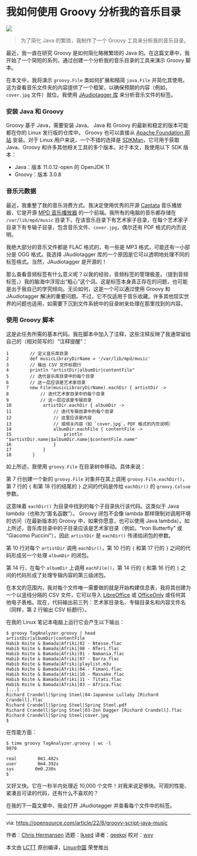 [#]: subject: "How I analyze my music directory with Groovy"
[#]: via: "https://opensource.com/article/22/8/groovy-script-java-music"
[#]: author: "Chris Hermansen https://opensource.com/users/clhermansen"
[#]: collector: "lkxed"
[#]: translator: "geekpi"
[#]: reviewer: "wxy"
[#]: publisher: "wxy"
[#]: url: "https://linux.cn/article-15004-1.html"

我如何使用 Groovy 分析我的音乐目录
======

![](https://img.linux.net.cn/data/attachment/album/202209/06/091157xsta20az0az0ws0k.jpg)

> 为了简化 Java 的繁琐，我制作了一个 Groovy 工具来分析我的音乐目录。

最近，我一直在研究 Groovy 是如何简化略微繁琐的 Java 的。在这篇文章中，我开始了一个简短的系列，通过创建一个分析我的音乐目录的工具来演示 Groovy 脚本。

在本文中，我将演示 `groovy.File` 类如何扩展和精简 `java.File` 并简化其使用。这为查看音乐文件夹的内容提供了一个框架，以确保预期的内容（例如，`cover.jpg` 文件）就位。我使用 [JAudiotagger 库][2] 来分析音乐文件的标签。

### 安装 Java 和 Groovy

Groovy 基于 Java，需要安装 Java。 Java 和 Groovy 的最新和稳定的版本可能都在你的 Linux 发行版的仓库中。 Groovy 也可以直接从 [Apache Foundation 网站][3] 安装。对于 Linux 用户来说，一个不错的选择是 [SDKMan][4]，它可用于获取 Java、Groovy 和许多其他相关工具的多个版本。对于本文，我使用以下 SDK 版本：

* Java：版本 11.0.12-open 的 OpenJDK 11
* Groovy：版本 3.0.8

### 音乐元数据

最近，我重整了我的音乐消费方式。我决定使用优秀的开源 [Cantata][5] 音乐播放器，它是开源 [MPD 音乐播放器][6] 的一个前端。我所有的电脑的音乐都存储在 `/var/lib/mpd/music` 目录下。在该音乐目录下有艺术家子目录，在每个艺术家子目录下有专辑子目录，包含音乐文件、`cover.jpg`，偶尔还有 PDF 格式的内页说明。

我绝大部分的音乐文件都是 FLAC 格式的，有一些是 MP3 格式，可能还有一小部分是 OGG 格式。我选择 JAudiotagger 库的一个原因是它可以透明地处理不同的标签格式。当然，JAudiotagger 是开源的！

那么查看音频标签有什么意义呢？以我的经验，音频标签的管理极差。（提到音频标签，）我的脑海中浮现出“粗心”这个词。这是标签本身真正存在的问题，也可能是出于我自己的学究倾向。无论如何，这是一个可以通过使用 Groovy 和 JAudiotagger 解决的重要问题。不过，它不仅适用于音乐收藏。许多其他现实世界的问题也适用，如需要下沉到文件系统中的目录树来处理在那里找到的内容。

### 使用 Groovy 脚本

这是此任务所需的基本代码。我在脚本中加入了注释，这些注释反映了我通常留给自己的（相对简写的）“注释提醒”：

```
1        // 定义音乐库目录
2        def musicLibraryDirName = '/var/lib/mpd/music'
3        // 输出 CSV 文件标题行
4        println "artistDir|albumDir|contentFile"
5        // 迭代音乐库目录中的每个目录
6        // 这一层应该是艺术家目录
7        new File(musicLibraryDirName).eachDir { artistDir ->
8            // 迭代艺术家目录中的每个目录
9            // 这一层应该是专辑目录
10            artistDir.eachDir { albumDir ->
11                // 迭代专辑目录中的每个目录
12                // 这里应该是内容
13                // 或相关内容（如 `cover.jpg`，PDF 格式的内页说明）
14                albumDir.eachFile { contentFile ->
15                    println "$artistDir.name|$albumDir.name|$contentFile.name"
16                }
17            }
18        }
```

如上所述，我使用 `groovy.File` 在目录树中移动。具体来说：

第 7 行创建一个新的 `groovy.File` 对象并在其上调用 `groovy.File.eachDir()`，第 7 行的 `{` 和第 18 行的结尾的 `}` 之间的代码是传给 `eachDir()` 的 `groovy.Colsue` 参数。

这意味着 `eachDir()` 为目录中找到的每个子目录执行该代码。这类似于 Java *lambda*（也称为“匿名函数”）。 Groovy 闭包不会像 lambda 那样限制对调用环境的访问（在最新版本的 Groovy 中，如果你愿意，也可以使用 Java lambda）。如上所述，音乐库目录中的子目录应该是艺术家目录（例如，“Iron Butterfly” 或 “Giacomo Puccini”），因此 `artistDir` 是 `eachDir()` 传递给闭包的参数。

第 10 行对每个 `artistDir` 调用 `eachDir()`，第 10 行的 `{` 和第 17 行的 `}` 之间的代码形成另一个处理 `albumDir` 的闭包。

第 14 行，在每个 `albumDir` 上调用 `eachFile()`，第 14 行的 `{` 和第 16 行的 `}` 之间的代码形成了处理专辑内容的第三级闭包。

在本文的范围内，我对每个文件唯一需要做的就是开始构建信息表，我将其创建为一个以竖线分隔的 CSV 文件，它可以导入 [LibreOffice][7] 或 [OfficeOnly][8] 或任何其他电子表格。现在，代码输出前三列：艺术家目录名、专辑目录名和内容文件名（同样，第 2 行输出 CSV 标题行）。

在我的 Linux 笔记本电脑上运行它会产生以下输出：

```
$ groovy TagAnalyzer.groovy | head
artistDir|albumDir|contentFile
Habib Koite & Bamada|Afriki|02 - Ntesse.flac
Habib Koite & Bamada|Afriki|08 - NTeri.flac
Habib Koite & Bamada|Afriki|01 - Namania.flac
Habib Koite & Bamada|Afriki|07 - Barra.flac
Habib Koite & Bamada|Afriki|playlist.m3u
Habib Koite & Bamada|Afriki|04 - Fimani.flac
Habib Koite & Bamada|Afriki|10 - Massake.flac
Habib Koite & Bamada|Afriki|11 - Titati.flac
Habib Koite & Bamada|Afriki|03 – Africa.flac
[...]
Richard Crandell|Spring Steel|04-Japanese Lullaby [Richard Crandell].flac
Richard Crandell|Spring Steel|Spring Steel.pdf
Richard Crandell|Spring Steel|03-Zen Dagger [Richard Crandell].flac
Richard Crandell|Spring Steel|cover.jpg
$
```

在性能方面：

```
$ time groovy TagAnalyzer.groovy | wc -l
9870

real        0m1.482s
user        0m4.392s
sys        0m0.230s
$
```

又好又快。它在一秒半内处理近 10,000 个文件！对我来说足够快。可观的性能、紧凑且可读的代码，还有什么不喜欢的？

在我的下一篇文章中，我会打开 JAudiotagger 并查看每个文件中的标签。

--------------------------------------------------------------------------------

via: https://opensource.com/article/22/8/groovy-script-java-music

作者：[Chris Hermansen][a]
选题：[lkxed][b]
译者：[geekpi](https://github.com/geekpi)
校对：[wxy](https://github.com/wxy)

本文由 [LCTT](https://github.com/LCTT/TranslateProject) 原创编译，[Linux中国](https://linux.cn/) 荣誉推出

[a]: https://opensource.com/users/clhermansen
[b]: https://github.com/lkxed
[1]: https://opensource.com/sites/default/files/lead-images/programming-code-keyboard-laptop-music-headphones.png
[2]: http://www.jthink.net/jaudiotagger/examples_read.jsp
[3]: https://groovy.apache.org/download.html
[4]: https://opensource.com/article/22/3/manage-java-versions-sdkman
[5]: https://opensource.com/article/17/8/cantata-music-linux
[6]: https://www.musicpd.org/
[7]: https://opensource.com/tags/libreoffice
[8]: https://opensource.com/article/20/7/nextcloud
